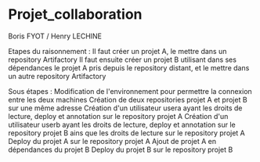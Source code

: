 # Projet_collaboration
Boris FYOT / Henry LECHINE

Etapes du raisonnement :
Il faut créer un projet A, le mettre dans un repository Artifactory
Il faut ensuite créer un projet B utilisant dans ses dépendances le projet A pris depuis le repository distant, et le mettre dans un autre repository Artifactory

Sous étapes :
Modification de l'environnement pour permettre la connexion entre les deux machines
Création de deux repositories projet A et projet B sur une même adresse
Création d'un utilisateur usera ayant les droits de lecture, deploy et annotation sur le repository projet A
Création d'un utilisateur userb ayant les droits de lecture, deploy et annotation sur le repository projet B ains que les droits de lecture sur le repository projet A
Deploy du projet A sur le repository projet A
Ajout de projet A en dépendances du projet B
Deploy du projet B sur le repository projet B
